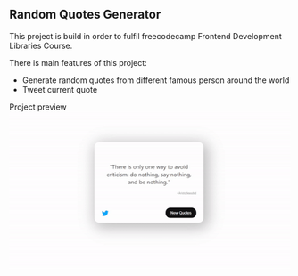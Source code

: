 ## Random Quotes Generator

This project is build in order to fulfil freecodecamp Frontend Development Libraries Course.

There is main features of this project:

- Generate random quotes from different famous person around the world
- Tweet current quote

Project preview
![Preview](./preview.gif)
